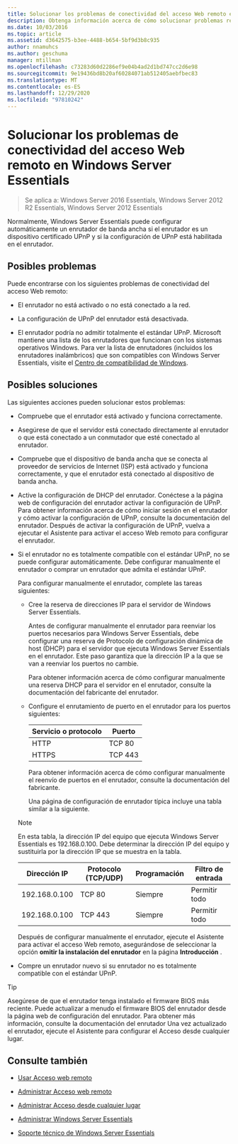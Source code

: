 ```yaml
---
title: Solucionar los problemas de conectividad del acceso Web remoto en Windows Server Essentials
description: Obtenga información acerca de cómo solucionar problemas relacionados con la conectividad de acceso Web remoto en Windows Server Essentials.
ms.date: 10/03/2016
ms.topic: article
ms.assetid: d3642575-b3ee-4488-b654-5bf9d3b8c935
author: nnamuhcs
ms.author: geschuma
manager: mtillman
ms.openlocfilehash: c73283d60d2286ef9e04b4ad2d1bd747cc2d6e98
ms.sourcegitcommit: 9e19436bd8b20af60284071ab512405aebfbec83
ms.translationtype: MT
ms.contentlocale: es-ES
ms.lasthandoff: 12/29/2020
ms.locfileid: "97810242"
---
```

# <a name="troubleshoot-remote-web-access-connectivity-in-windows-server-essentials"></a>Solucionar los problemas de conectividad del acceso Web remoto en Windows Server Essentials

>Se aplica a: Windows Server 2016 Essentials, Windows Server 2012 R2 Essentials, Windows Server 2012 Essentials

 Normalmente, Windows Server Essentials puede configurar automáticamente un enrutador de banda ancha si el enrutador es un dispositivo certificado UPnP y si la configuración de UPnP está habilitada en el enrutador.

## <a name="possible-issues"></a>Posibles problemas
 Puede encontrarse con los siguientes problemas de conectividad del acceso Web remoto:

-   El enrutador no está activado o no está conectado a la red.

-   La configuración de UPnP del enrutador está desactivada.

-   El enrutador podría no admitir totalmente el estándar UPnP. Microsoft mantiene una lista de los enrutadores que funcionan con los sistemas operativos Windows. Para ver la lista de enrutadores (incluidos los enrutadores inalámbricos) que son compatibles con Windows Server Essentials, visite el [Centro de compatibilidad de Windows](https://www.microsoft.com/windows/compatibility/CompatCenter/Home).

## <a name="possible-fixes"></a>Posibles soluciones
 Las siguientes acciones pueden solucionar estos problemas:

- Compruebe que el enrutador está activado y funciona correctamente.

- Asegúrese de que el servidor está conectado directamente al enrutador o que está conectado a un conmutador que esté conectado al enrutador.

- Compruebe que el dispositivo de banda ancha que se conecta al proveedor de servicios de Internet (ISP) está activado y funciona correctamente, y que el enrutador está conectado al dispositivo de banda ancha.

- Active la configuración de DHCP del enrutador. Conéctese a la página web de configuración del enrutador activar la configuración de UPnP. Para obtener información acerca de cómo iniciar sesión en el enrutador y cómo activar la configuración de UPnP, consulte la documentación del enrutador. Después de activar la configuración de UPnP, vuelva a ejecutar el Asistente para activar el acceso Web remoto para configurar el enrutador.

- Si el enrutador no es totalmente compatible con el estándar UPnP, no se puede configurar automáticamente. Debe configurar manualmente el enrutador o comprar un enrutador que admita el estándar UPnP.

   Para configurar manualmente el enrutador, complete las tareas siguientes:

  - Cree la reserva de direcciones IP para el servidor de Windows Server Essentials.

     Antes de configurar manualmente el enrutador para reenviar los puertos necesarios para Windows Server Essentials, debe configurar una reserva de Protocolo de configuración dinámica de host (DHCP) para el servidor que ejecuta Windows Server Essentials en el enrutador. Este paso garantiza que la dirección IP a la que se van a reenviar los puertos no cambie.

     Para obtener información acerca de cómo configurar manualmente una reserva DHCP para el servidor en el enrutador, consulte la documentación del fabricante del enrutador.

  - Configure el enrutamiento de puerto en el enrutador para los puertos siguientes:

    |Servicio o protocolo|Puerto|
    |-------------------------|----------|
    |HTTP|TCP 80|
    |HTTPS|TCP 443|

    Para obtener información acerca de cómo configurar manualmente el reenvío de puertos en el enrutador, consulte la documentación del fabricante.

    Una página de configuración de enrutador típica incluye una tabla similar a la siguiente.

  > [!NOTE]
  >  En esta tabla, la dirección IP del equipo que ejecuta Windows Server Essentials es 192.168.0.100. Debe determinar la dirección IP del equipo y sustituirla por la dirección IP que se muestra en la tabla.

  |Dirección IP|Protocolo (TCP/UDP)|Programación|Filtro de entrada|
  |----------------|---------------------------|--------------|--------------------|
  |192.168.0.100|TCP 80|Siempre|Permitir todo|
  |192.168.0.100|TCP 443|Siempre|Permitir todo|

   Después de configurar manualmente el enrutador, ejecute el Asistente para activar el acceso Web remoto, asegurándose de seleccionar la opción **omitir la instalación del enrutador** en la página **Introducción** .

- Compre un enrutador nuevo si su enrutador no es totalmente compatible con el estándar UPnP.

> [!TIP]
>  Asegúrese de que el enrutador tenga instalado el firmware BIOS más reciente. Puede actualizar a menudo el firmware BIOS del enrutador desde la página web de configuración del enrutador. Para obtener más información, consulte la documentación del enrutador Una vez actualizado el enrutador, ejecute el Asistente para configurar el Acceso desde cualquier lugar.

## <a name="see-also"></a>Consulte también

-   [Usar Acceso web remoto](../use/Use-Remote-Web-Access-in-Windows-Server-Essentials.md)

-   [Administrar Acceso web remoto](../manage/Manage-Remote-Web-Access-in-Windows-Server-Essentials.md)

-   [Administrar Acceso desde cualquier lugar](../manage/Manage-Anywhere-Access-in-Windows-Server-Essentials.md)

-   [Administrar Windows Server Essentials](../manage/Manage-Windows-Server-Essentials.md)

-   [Soporte técnico de Windows Server Essentials](../support/Support-Windows-Server-Essentials.md)

